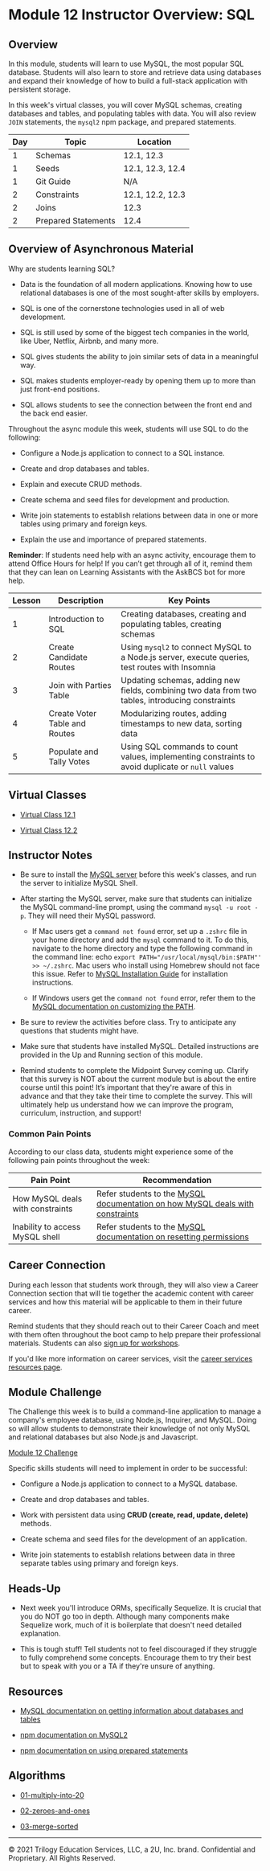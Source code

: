 # Module 12 Instructor Overview: SQL

## Overview

In this module, students will learn to use MySQL, the most popular SQL database. Students will also learn to store and retrieve data using databases and expand their knowledge of how to build a full-stack application with persistent storage.

In this week's virtual classes, you will cover MySQL schemas, creating databases and tables, and populating tables with data. You will also review `JOIN` statements, the `mysql2` npm package, and prepared statements.

| Day | Topic               | Location         |
| --- | ------------------- | ---------------- |
| 1   | Schemas             | 12.1, 12.3       |
| 1   | Seeds               | 12.1, 12.3, 12.4 |
| 1   | Git Guide           | N/A              |
| 2   | Constraints         | 12.1, 12.2, 12.3 |
| 2   | Joins               | 12.3             |
| 2   | Prepared Statements | 12.4             |

## Overview of Asynchronous Material

Why are students learning SQL?

* Data is the foundation of all modern applications. Knowing how to use relational databases is one of the most sought-after skills by employers.

* SQL is one of the cornerstone technologies used in all of web development.

* SQL is still used by some of the biggest tech companies in the world, like Uber, Netflix, Airbnb, and many more.

* SQL gives students the ability to join similar sets of data in a meaningful way.

* SQL makes students employer-ready by opening them up to more than just front-end positions.

* SQL allows students to see the connection between the front end and the back end easier.

Throughout the async module this week, students will use SQL to do the following:

* Configure a Node.js application to connect to a SQL instance.

* Create and drop databases and tables.

* Explain and execute CRUD methods.

* Create schema and seed files for development and production.

* Write join statements to establish relations between data in one or more tables using primary and foreign keys.

* Explain the use and importance of prepared statements.

**Reminder**: If students need help with an async activity, encourage them to attend Office Hours for help! If you can’t get through all of it, remind them that they can lean on Learning Assistants with the AskBCS bot for more help.

| Lesson | Description                   | Key Points                                                                                       |
| ------ | ----------------------------- | --- |
| 1      | Introduction to SQL           | Creating databases, creating and populating tables, creating schemas                             |
| 2      | Create Candidate Routes       | Using `mysql2` to connect MySQL to a Node.js server, execute queries, test routes with Insomnia    |
| 3      | Join with Parties Table       | Updating schemas, adding new fields, combining two data from two tables, introducing constraints |
| 4      | Create Voter Table and Routes | Modularizing routes, adding timestamps to new data, sorting data                                 |
| 5      | Populate and Tally Votes      | Using SQL commands to count values, implementing constraints to avoid duplicate or `null` values |

## Virtual Classes

* [Virtual Class 12.1](./12.1-REQUIRED.md)

* [Virtual Class 12.2](./12.2-REQUIRED.md)

## Instructor Notes

* Be sure to install the [MySQL server](https://dev.mysql.com/downloads/mysql/) before this week's classes, and run the server to initialize MySQL Shell.

* After starting the MySQL server, make sure that students can initialize the MySQL command-line prompt, using the command `mysql -u root -p`. They will need their MySQL password.

  * If Mac users get a `command not found` error, set up a `.zshrc` file in your home directory and add the `mysql` command to it. To do this, navigate to the home directory and type the following command in the command line: echo `export PATH="/usr/local/mysql/bin:$PATH"' >> ~/.zshrc`. Mac users who install using Homebrew should not face this issue. Refer to [MySQL Installation Guide](https://coding-boot-camp.github.io/full-stack/mysql/mysql-installation-guide) for installation instructions.

  * If Windows users get the `command not found` error, refer them to the [MySQL documentation on customizing the PATH](https://dev.mysql.com/doc/mysql-windows-excerpt/5.7/en/mysql-installation-windows-path.html).

* Be sure to review the activities before class. Try to anticipate any questions that students might have.

* Make sure that students have installed MySQL. Detailed instructions are provided in the Up and Running section of this module.

* Remind students to complete the Midpoint Survey coming up. Clarify that this survey is NOT about the current module but is about the entire course until this point! It’s important that they're aware of this in advance and that they take their time to complete the survey. This will ultimately help us understand how we can improve the program, curriculum, instruction, and support!

### Common Pain Points

According to our class data, students might experience some of the following pain points throughout the week:

| Pain Point                       | Recommendation                                                                                                                  |
| -------------------------------- | --- |
| How MySQL deals with constraints | Refer students to the [MySQL documentation on how MySQL deals with constraints](https://dev.mysql.com/doc/refman/8.0/en/constraints.html)                     |
| Inability to access MySQL shell  | Refer students to the [MySQL documentation on resetting permissions](https://dev.mysql.com/doc/refman/5.7/en/resetting-permissions.html) |

## Career Connection

During each lesson that students work through, they will also view a Career Connection section that will tie together the academic content with career services and how this material will be applicable to them in their future career.

Remind students that they should reach out to their Career Coach and meet with them often throughout the boot camp to help prepare their professional materials. Students can also [sign up for workshops](https://careernetwork.2u.com/?utm_medium=Academics&utm_source=boot_camp).

If you'd like more information on career services, visit the [career services resources page](https://careernetwork.2u.com/?utm_medium=Academics&utm_source=boot_camp).

## Module Challenge

The Challenge this week is to build a command-line application to manage a company's employee database, using Node.js, Inquirer, and MySQL. Doing so will allow students to demonstrate their knowledge of not only MySQL and relational databases but also Node.js and Javascript.

[Module 12 Challenge](../../01-Class-Content/12-SQL/02-Challenge/README.md)

Specific skills students will need to implement in order to be successful:

* Configure a Node.js application to connect to a MySQL database.

* Create and drop databases and tables.

* Work with persistent data using **CRUD (create, read, update, delete)** methods.

* Create schema and seed files for the development of an application.

* Write join statements to establish relations between data in three separate tables using primary and foreign keys.

## Heads-Up

* Next week you'll introduce ORMs, specifically Sequelize. It is crucial that you do NOT go too in depth. Although many components make Sequelize work, much of it is boilerplate that doesn't need detailed explanation.

* This is tough stuff! Tell students not to feel discouraged if they struggle to fully comprehend some concepts. Encourage them to try their best but to speak with you or a TA if they're unsure of anything.

## Resources

* [MySQL documentation on getting information about databases and tables](https://dev.mysql.com/doc/refman/8.0/en/getting-information.html)

* [npm documentation on MySQL2](https://www.npmjs.com/package/mysql2)

* [npm documentation on using prepared statements](https://www.npmjs.com/package/mysql2#using-prepared-statements)

## Algorithms

* [01-multiply-into-20](../../01-Class-Content/12-SQL/03-Algorithms/01-multiply-into-20)

* [02-zeroes-and-ones](../../01-Class-Content/12-SQL/03-Algorithms/02-zeroes-and-ones)

* [03-merge-sorted](../../01-Class-Content/12-SQL/03-Algorithms/03-merge-sorted)

---
© 2021 Trilogy Education Services, LLC, a 2U, Inc. brand. Confidential and Proprietary. All Rights Reserved.
